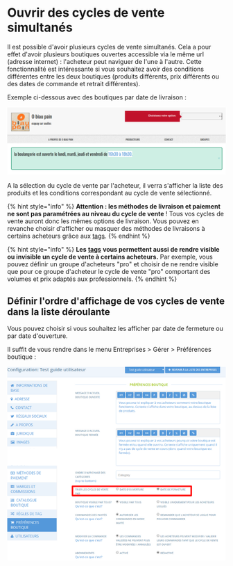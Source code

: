 # Ouvrir des cycles de vente simultanés

Il est possible d'avoir plusieurs cycles de vente simultanés. Cela a pour effet d'avoir plusieurs boutiques ouvertes accessible via le même url \(adresse internet\) : l'acheteur peut naviguer de l'une à l'autre. Cette fonctionnalité est intéressante si vous souhaitez avoir des conditions différentes entre les deux boutiques \(produits différents, prix différents ou des dates de commande et retrait différentes\). 

Exemple ci-dessous avec des boutiques par date de livraison :

![](../../../.gitbook/assets/image%20%28106%29.png)

A la sélection du cycle de vente par l'acheteur, il verra s'afficher la liste des produits et les conditions correspondant au cycle de vente sélectionné. 

{% hint style="info" %}
**Attention : les méthodes de livraison et paiement ne sont pas paramétrées au niveau du cycle de vente** ! Tous vos cycles de vente auront donc les mêmes options de livraison. Vous pouvez en revanche choisir d'afficher ou masquer des méthodes de livraisons à certains acheteurs grâce aux [tags](../affichages-et-prix-differencies-par-categorie-dacheteur/).
{% endhint %}

{% hint style="info" %}
**Les** [**tags**](../affichages-et-prix-differencies-par-categorie-dacheteur/) **vous permettent aussi de rendre visible ou invisible un cycle de vente à certains acheteurs.** Par exemple, vous pouvez définir un groupe d'acheteurs "pro" et choisir de ne rendre visible que pour ce groupe d'acheteur le cycle de vente "pro" comportant des volumes et prix adaptés aux professionnels.
{% endhint %}

## **Définir l'ordre d'affichage de vos cycles de vente dans la liste déroulante**

Vous pouvez choisir si vous souhaitez les afficher par date de fermeture ou par date d'ouverture. 

Il suffit de vous rendre dans le menu Entreprises &gt; Gérer &gt; Préférences boutique :

![](../../../.gitbook/assets/capture-du-2019-08-01-09-41-16.png)

